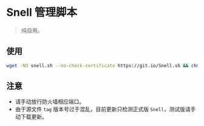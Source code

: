# Snell 管理脚本

> 纯自用。

## 使用
```bash
wget -NO snell.sh --no-check-certificate https://git.io/Snell.sh && chmod +x snell.sh && ./snell.sh
```

## 注意
* 请手动放行防火墙相应端口。
* 由于源文件 `tag` 版本号过于混乱，目前更新只检测正式版 `Snell`，测试版请手动下载更新。
